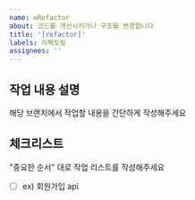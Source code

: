 ```yaml
---
name: ♻️Refactor
about: 코드를 개선시키거나 구조를 변경합니다
title: '[refactor]'
labels: 리펙토링
assignees: ''
---
```


## 작업 내용 설명

해당 브랜치에서 작업할 내용을 간단하게 작성해주세요

## 체크리스트

"중요한 순서" 대로 작업 리스트를 작성해주세요

- [ ] ex) 회원가입 api
